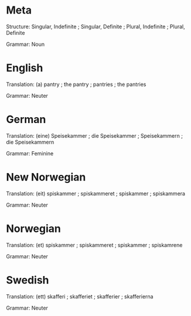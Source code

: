 Meta
====

Structure: Singular, Indefinite ; Singular, Definite ; Plural, Indefinite ; Plural, Definite

Grammar:   Noun



English
=======

Translation: (a) pantry ; the pantry ; pantries ; the pantries

Grammar:     Neuter



German
======

Translation: (eine) Speisekammer ; die Speisekammer ; Speisekammern ; die Speisekammern

Grammar:     Feminine



New Norwegian
=============

Translation: (eit) spiskammer ; spiskammeret ; spiskammer ; spiskammera

Grammar:     Neuter



Norwegian
=========

Translation: (et) spiskammer ; spiskammeret ; spiskammer ; spiskamrene

Grammar:     Neuter



Swedish
=======

Translation: (ett) skafferi ; skafferiet ; skafferier ; skafferierna

Grammar:     Neuter
